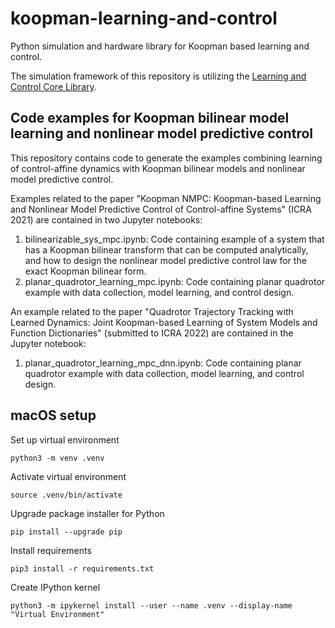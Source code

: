 # koopman-learning-and-control
Python simulation and hardware library for Koopman based learning and control.

The simulation framework of this repository is utilizing the [Learning and Control Core Library](https://github.com/learning-and-control/core).

## Code examples for Koopman bilinear model learning and nonlinear model predictive control

This repository contains code to generate the examples combining learning of control-affine dynamics with Koopman bilinear models and nonlinear model predictive control. 

Examples related to the paper "Koopman NMPC: Koopman-based Learning and Nonlinear Model Predictive Control of Control-affine Systems" (ICRA 2021) are contained in two Jupyter notebooks:
1. bilinearizable_sys_mpc.ipynb: Code containing example of a system that has a Koopman bilinear transform that can be computed analytically, and how to design the nonlinear model predictive control law for the exact Koopman bilinear form.
2. planar_quadrotor_learning_mpc.ipynb: Code containing planar quadrotor example with data collection, model learning, and control design. 

An example related to the paper "Quadrotor Trajectory Tracking with Learned Dynamics: Joint Koopman-based Learning of System Models and Function Dictionaries" (submitted to ICRA 2022) are contained in the Jupyter notebook:
1. planar_quadrotor_learning_mpc_dnn.ipynb: Code containing planar quadrotor example with data collection, model learning, and control design. 

## macOS setup
Set up virtual environment
```
python3 -m venv .venv
```
Activate virtual environment
```
source .venv/bin/activate
```
Upgrade package installer for Python
```
pip install --upgrade pip
```
Install requirements
```
pip3 install -r requirements.txt
```
Create IPython kernel
```
python3 -m ipykernel install --user --name .venv --display-name "Virtual Environment"
```
